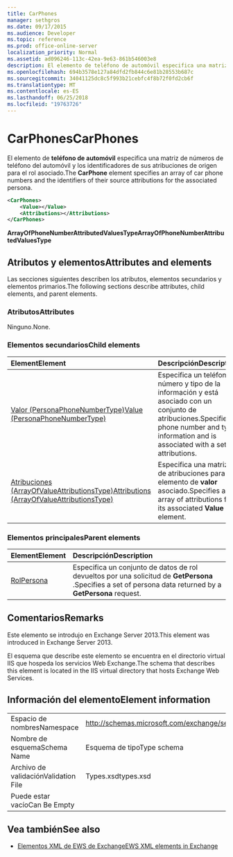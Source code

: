 ```yaml
---
title: CarPhones
manager: sethgros
ms.date: 09/17/2015
ms.audience: Developer
ms.topic: reference
ms.prod: office-online-server
localization_priority: Normal
ms.assetid: ad096246-113c-42ea-9e63-861b546003e8
description: El elemento de teléfono de automóvil especifica una matriz de números de teléfono del automóvil y los identificadores de sus atribuciones de origen para el rol asociado.
ms.openlocfilehash: 694b3578e127a84dfd2fb844c6e81b28553b687c
ms.sourcegitcommit: 34041125dc8c5f993b21cebfc4f8b72f0fd2cb6f
ms.translationtype: MT
ms.contentlocale: es-ES
ms.lasthandoff: 06/25/2018
ms.locfileid: "19763726"
---
```

# <a name="carphones"></a><span data-ttu-id="2afa7-103">CarPhones</span><span class="sxs-lookup"><span data-stu-id="2afa7-103">CarPhones</span></span>

<span data-ttu-id="2afa7-104">El elemento de **teléfono de automóvil** especifica una matriz de números de teléfono del automóvil y los identificadores de sus atribuciones de origen para el rol asociado.</span><span class="sxs-lookup"><span data-stu-id="2afa7-104">The **CarPhone** element specifies an array of car phone numbers and the identifiers of their source attributions for the associated persona.</span></span> 
  
```XML
<CarPhones>
    <Value></Value>
    <Attributions></Attributions>
</CarPhones>
```

 <span data-ttu-id="2afa7-105">**ArrayOfPhoneNumberAttributedValuesType**</span><span class="sxs-lookup"><span data-stu-id="2afa7-105">**ArrayOfPhoneNumberAttributedValuesType**</span></span>
## <a name="attributes-and-elements"></a><span data-ttu-id="2afa7-106">Atributos y elementos</span><span class="sxs-lookup"><span data-stu-id="2afa7-106">Attributes and elements</span></span>

<span data-ttu-id="2afa7-107">Las secciones siguientes describen los atributos, elementos secundarios y elementos primarios.</span><span class="sxs-lookup"><span data-stu-id="2afa7-107">The following sections describe attributes, child elements, and parent elements.</span></span>
  
### <a name="attributes"></a><span data-ttu-id="2afa7-108">Atributos</span><span class="sxs-lookup"><span data-stu-id="2afa7-108">Attributes</span></span>

<span data-ttu-id="2afa7-109">Ninguno.</span><span class="sxs-lookup"><span data-stu-id="2afa7-109">None.</span></span>
  
### <a name="child-elements"></a><span data-ttu-id="2afa7-110">Elementos secundarios</span><span class="sxs-lookup"><span data-stu-id="2afa7-110">Child elements</span></span>

|<span data-ttu-id="2afa7-111">**Element**</span><span class="sxs-lookup"><span data-stu-id="2afa7-111">**Element**</span></span>|<span data-ttu-id="2afa7-112">**Descripción**</span><span class="sxs-lookup"><span data-stu-id="2afa7-112">**Description**</span></span>|
|:-----|:-----|
|[<span data-ttu-id="2afa7-113">Valor (PersonaPhoneNumberType)</span><span class="sxs-lookup"><span data-stu-id="2afa7-113">Value (PersonaPhoneNumberType)</span></span>](value-personaphonenumbertype.md) <br/> |<span data-ttu-id="2afa7-114">Especifica un teléfono número y tipo de la información y está asociado con un conjunto de atribuciones.</span><span class="sxs-lookup"><span data-stu-id="2afa7-114">Specifies a phone number and type information and is associated with a set of attributions.</span></span>  <br/> |
|[<span data-ttu-id="2afa7-115">Atribuciones (ArrayOfValueAttributionsType)</span><span class="sxs-lookup"><span data-stu-id="2afa7-115">Attributions (ArrayOfValueAttributionsType)</span></span>](attributions-arrayofvalueattributionstype.md) <br/> |<span data-ttu-id="2afa7-116">Especifica una matriz de atribuciones para su elemento de **valor** asociado.</span><span class="sxs-lookup"><span data-stu-id="2afa7-116">Specifies an array of attributions for its associated **Value** element.</span></span>  <br/> |
   
### <a name="parent-elements"></a><span data-ttu-id="2afa7-117">Elementos principales</span><span class="sxs-lookup"><span data-stu-id="2afa7-117">Parent elements</span></span>

|<span data-ttu-id="2afa7-118">**Element**</span><span class="sxs-lookup"><span data-stu-id="2afa7-118">**Element**</span></span>|<span data-ttu-id="2afa7-119">**Descripción**</span><span class="sxs-lookup"><span data-stu-id="2afa7-119">**Description**</span></span>|
|:-----|:-----|
|[<span data-ttu-id="2afa7-120">Rol</span><span class="sxs-lookup"><span data-stu-id="2afa7-120">Persona</span></span>](persona.md) <br/> |<span data-ttu-id="2afa7-121">Especifica un conjunto de datos de rol devueltos por una solicitud de **GetPersona** .</span><span class="sxs-lookup"><span data-stu-id="2afa7-121">Specifies a set of persona data returned by a **GetPersona** request.</span></span>  <br/> |
   
## <a name="remarks"></a><span data-ttu-id="2afa7-122">Comentarios</span><span class="sxs-lookup"><span data-stu-id="2afa7-122">Remarks</span></span>

<span data-ttu-id="2afa7-123">Este elemento se introdujo en Exchange Server 2013.</span><span class="sxs-lookup"><span data-stu-id="2afa7-123">This element was introduced in Exchange Server 2013.</span></span>
  
<span data-ttu-id="2afa7-124">El esquema que describe este elemento se encuentra en el directorio virtual IIS que hospeda los servicios Web Exchange.</span><span class="sxs-lookup"><span data-stu-id="2afa7-124">The schema that describes this element is located in the IIS virtual directory that hosts Exchange Web Services.</span></span>
  
## <a name="element-information"></a><span data-ttu-id="2afa7-125">Información del elemento</span><span class="sxs-lookup"><span data-stu-id="2afa7-125">Element information</span></span>

|||
|:-----|:-----|
|<span data-ttu-id="2afa7-126">Espacio de nombres</span><span class="sxs-lookup"><span data-stu-id="2afa7-126">Namespace</span></span>  <br/> |http://schemas.microsoft.com/exchange/services/2006/types  <br/> |
|<span data-ttu-id="2afa7-127">Nombre de esquema</span><span class="sxs-lookup"><span data-stu-id="2afa7-127">Schema Name</span></span>  <br/> |<span data-ttu-id="2afa7-128">Esquema de tipo</span><span class="sxs-lookup"><span data-stu-id="2afa7-128">Type schema</span></span>  <br/> |
|<span data-ttu-id="2afa7-129">Archivo de validación</span><span class="sxs-lookup"><span data-stu-id="2afa7-129">Validation File</span></span>  <br/> |<span data-ttu-id="2afa7-130">Types.xsd</span><span class="sxs-lookup"><span data-stu-id="2afa7-130">types.xsd</span></span>  <br/> |
|<span data-ttu-id="2afa7-131">Puede estar vacío</span><span class="sxs-lookup"><span data-stu-id="2afa7-131">Can Be Empty</span></span>  <br/> ||
   
## <a name="see-also"></a><span data-ttu-id="2afa7-132">Vea también</span><span class="sxs-lookup"><span data-stu-id="2afa7-132">See also</span></span>



- [<span data-ttu-id="2afa7-133">Elementos XML de EWS de Exchange</span><span class="sxs-lookup"><span data-stu-id="2afa7-133">EWS XML elements in Exchange</span></span>](ews-xml-elements-in-exchange.md)

